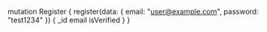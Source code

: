 mutation Register {
  register(data: { email: "user@example.com", password: "test1234" }) {
    _id
    email
    isVerified
  }
}